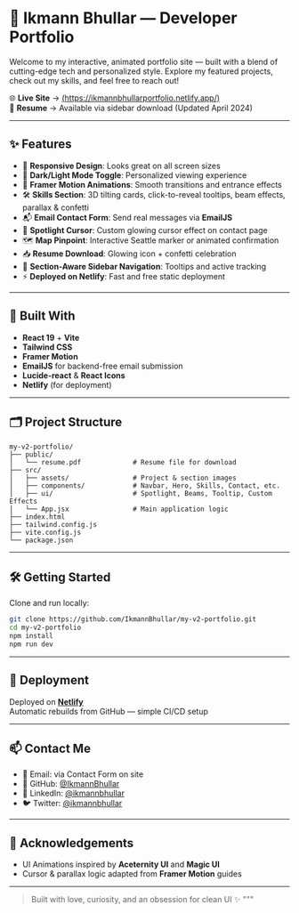 # 🚀 Ikmann Bhullar — Developer Portfolio

Welcome to my interactive, animated portfolio site — built with a blend of cutting-edge tech and personalized style. Explore my featured projects, check out my skills, and feel free to reach out!

🌐 **Live Site** → [(https://ikmannbhullarportfolio.netlify.app/)]((https://ikmannbhullarportfolio.netlify.app/))  
📄 **Resume** → Available via sidebar download (Updated April 2024)

---

## ✨ Features

- 🎯 **Responsive Design**: Looks great on all screen sizes
- 🌙 **Dark/Light Mode Toggle**: Personalized viewing experience
- 🎨 **Framer Motion Animations**: Smooth transitions and entrance effects
- 🛠️ **Skills Section**: 3D tilting cards, click-to-reveal tooltips, beam effects, parallax & confetti
- 📬 **Email Contact Form**: Send real messages via **EmailJS**
- 🧭 **Spotlight Cursor**: Custom glowing cursor effect on contact page
- 🗺️ **Map Pinpoint**: Interactive Seattle marker or animated confirmation
- 📥 **Resume Download**: Glowing icon + confetti celebration
- 🧠 **Section-Aware Sidebar Navigation**: Tooltips and active tracking
- ⚡ **Deployed on Netlify**: Fast and free static deployment

---

## 🧰 Built With

- **React 19** + **Vite**
- **Tailwind CSS**
- **Framer Motion**
- **EmailJS** for backend-free email submission
- **Lucide-react** & **React Icons**
- **Netlify** (for deployment)

---

## 🗂️ Project Structure

```
my-v2-portfolio/
├── public/
│   └── resume.pdf             # Resume file for download
├── src/
│   ├── assets/                # Project & section images
│   ├── components/            # Navbar, Hero, Skills, Contact, etc.
│   ├── ui/                    # Spotlight, Beams, Tooltip, Custom Effects
│   └── App.jsx                # Main application logic
├── index.html
├── tailwind.config.js
├── vite.config.js
└── package.json
```

---

## 🛠️ Getting Started

Clone and run locally:

```bash
git clone https://github.com/IkmannBhullar/my-v2-portfolio.git
cd my-v2-portfolio
npm install
npm run dev
```

---

## 🚀 Deployment

Deployed on **[Netlify](https://www.netlify.com/)**  
Automatic rebuilds from GitHub — simple CI/CD setup

---

## 📫 Contact Me

- 📧 Email: via Contact Form on site
- 🐙 GitHub: [@IkmannBhullar](https://github.com/IkmannBhullar)
- 🔗 LinkedIn: [@ikmannbhullar](https://linkedin.com/in/ikmannbhullar)
- 🐦 Twitter: [@ikmannbhullar](https://twitter.com/ikmannbhullar)

---

## 🎉 Acknowledgements

- UI Animations inspired by **Aceternity UI** and **Magic UI**
- Cursor & parallax logic adapted from **Framer Motion** guides

---

> Built with love, curiosity, and an obsession for clean UI ✨
"""
